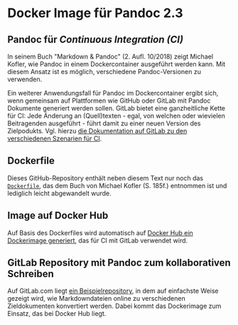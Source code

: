 # Docker Image für Pandoc 2.3

## Pandoc für *Continuous Integration (CI)*

In seinem Buch "Markdown & Pandoc" (2. Aufl. 10/2018) zeigt Michael Kofler, wie Pandoc in einem Dockercontainer ausgeführt werden kann. Mit diesem Ansatz ist es möglich, verschiedene Pandoc-Versionen zu verwenden.

Ein weiterer Anwendungsfall für Pandoc im Dockercontainer ergibt sich, wenn gemeinsam auf Plattformen wie GitHub oder GitLab mit Pandoc Dokumente generiert werden sollen. GitLab bietet eine ganzheitliche Kette für CI: Jede Änderung an (Quell)texten - egal, von welchen oder wievielen Beitragenden ausgeführt - führt damit zu einer neuen Version des Zielpodukts. Vgl. hierzu [die Dokumentation auf GitLab zu den verschiedenen Szenarien für CI](https://docs.gitlab.com/ce/ci/README.html).

## Dockerfile

Dieses GitHub-Repository enthält neben diesem Text nur noch das [`Dockerfile`](https://github.com/xldrkp/pandoc_23/blob/master/Dockerfile), das dem Buch von Michael Kofler (S. 185f.) entnommen ist und lediglich leicht abgewandelt wurde.

## Image auf Docker Hub

Auf Basis des Dockerfiles wird automatisch auf [Docker Hub ein Dockerimage generiert](https://hub.docker.com/r/xldrkp/pandoc_23_auto/), das für CI mit GitLab verwendet wird.

## GitLab Repository mit Pandoc zum kollaborativen Schreiben

Auf GitLab.com liegt [ein Beispielrepository](https://gitlab.com/xldrkp/collaborative-writing), in dem auf einfachste Weise gezeigt wird, wie Markdowndateien online zu verschiedenen Zieldokumenten konvertiert werden. Dabei kommt das Dockerimage zum Einsatz, das bei Docker Hub liegt.
